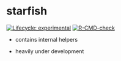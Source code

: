 
<!-- README.md is generated from README.Rmd. Please edit that file -->

# starfish

<!-- badges: start -->

[![Lifecycle:
experimental](https://img.shields.io/badge/lifecycle-experimental-orange.svg)](https://lifecycle.r-lib.org/articles/stages.html#experimental)
[![R-CMD-check](https://github.com/cathblatter/starfish/actions/workflows/R-CMD-check.yaml/badge.svg)](https://github.com/cathblatter/starfish/actions/workflows/R-CMD-check.yaml)
<!-- badges: end -->

- contains internal helpers

- heavily under development
